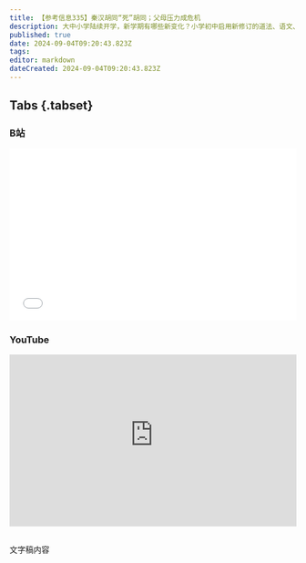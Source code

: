 ```yaml
---
title: 【参考信息335】秦汉胡同“死”胡同；父母压力成危机
description: 大中小学陆续开学，新学期有哪些新变化？小学初中启用新修订的道法、语文、历史统编教材。北京中小学课间要求15分钟，中央出台意见维护教师教育惩戒权。35岁、16次高考的唐尚珺终于上岸，到华南师范大学报到；中国“霍格沃兹”河北美术学院陷入巨额民间借贷纠纷；国学教培机构秦汉胡同爆雷。我国与肥胖相关癌症发病率以惊人速度增长，00后风险是父祖辈25倍；肺癌年轻化，但控烟立法难。美国父母面临的压力成为公共卫生危机。
published: true
date: 2024-09-04T09:20:43.823Z
tags: 
editor: markdown
dateCreated: 2024-09-04T09:20:43.823Z
---
```


## Tabs {.tabset}
### B站
<div style="position: relative; padding: 30% 45%;">
<iframe style="position: absolute; width: 100%; height: 100%; left: 0; top: 0;" src="//player.bilibili.com/player.html?&bvid=BV17mHWeyE9F&page=1&as_wide=1&high_quality=1&danmaku=1&autoplay=0" scrolling="no" border="0" frameborder="no" framespacing="0" allowfullscreen="true"></iframe>
</div>

### YouTube
<div style="position: relative; padding: 30% 45%;">
<iframe style="position: absolute; top: 0; left: 0; width: 100%; height: 100%;" src="https://www.youtube-nocookie.com/embed/YouTubeVID" title="YouTube video player" frameborder="0" allow="accelerometer; autoplay; clipboard-write; encrypted-media; gyroscope; picture-in-picture" allowfullscreen></iframe>
</div>

## 

文字稿内容
